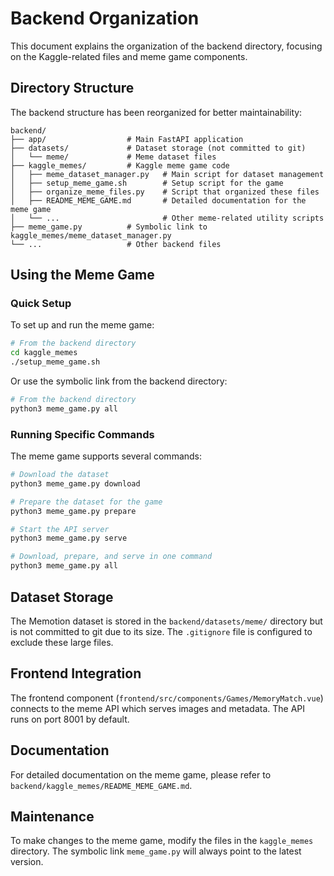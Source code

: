 # Backend Organization

This document explains the organization of the backend directory, focusing on the Kaggle-related files and meme game components.

## Directory Structure

The backend structure has been reorganized for better maintainability:

```
backend/
├── app/                  # Main FastAPI application
├── datasets/             # Dataset storage (not committed to git)
│   └── meme/             # Meme dataset files
├── kaggle_memes/         # Kaggle meme game code
│   ├── meme_dataset_manager.py   # Main script for dataset management
│   ├── setup_meme_game.sh        # Setup script for the game
│   ├── organize_meme_files.py    # Script that organized these files
│   ├── README_MEME_GAME.md       # Detailed documentation for the meme game
│   └── ...                       # Other meme-related utility scripts
├── meme_game.py          # Symbolic link to kaggle_memes/meme_dataset_manager.py
└── ...                   # Other backend files
```

## Using the Meme Game

### Quick Setup

To set up and run the meme game:

```bash
# From the backend directory
cd kaggle_memes
./setup_meme_game.sh
```

Or use the symbolic link from the backend directory:

```bash
# From the backend directory
python3 meme_game.py all
```

### Running Specific Commands

The meme game supports several commands:

```bash
# Download the dataset
python3 meme_game.py download

# Prepare the dataset for the game
python3 meme_game.py prepare

# Start the API server
python3 meme_game.py serve

# Download, prepare, and serve in one command
python3 meme_game.py all
```

## Dataset Storage

The Memotion dataset is stored in the `backend/datasets/meme/` directory but is not committed to git due to its size. The `.gitignore` file is configured to exclude these large files.

## Frontend Integration

The frontend component (`frontend/src/components/Games/MemoryMatch.vue`) connects to the meme API which serves images and metadata. The API runs on port 8001 by default.

## Documentation

For detailed documentation on the meme game, please refer to `backend/kaggle_memes/README_MEME_GAME.md`.

## Maintenance

To make changes to the meme game, modify the files in the `kaggle_memes` directory. The symbolic link `meme_game.py` will always point to the latest version. 